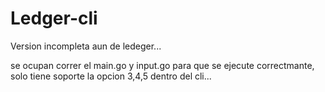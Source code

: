 # Ledger-cli

Version incompleta aun de ledeger...

se ocupan correr el main.go y input.go para que se ejecute
correctmante, solo tiene soporte la opcion 3,4,5 dentro del cli...
